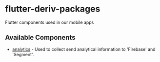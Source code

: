 # flutter-deriv-packages
Flutter components used in our mobile apps

## Available Components

* [analytics](./packages/analytics) - Used to collect send analytical information to 'Firebase' and 'Segment'.